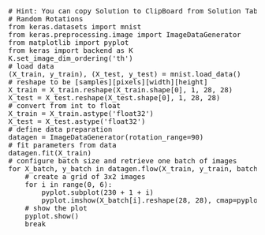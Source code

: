 <pre class="file" data-target="clipboard">
# Hint: You can copy Solution to ClipBoard from Solution Tab
# Random Rotations
from keras.datasets import mnist
from keras.preprocessing.image import ImageDataGenerator
from matplotlib import pyplot
from keras import backend as K
K.set_image_dim_ordering('th')
# load data
(X_train, y_train), (X_test, y_test) = mnist.load_data()
# reshape to be [samples][pixels][width][height]
X_train = X_train.reshape(X_train.shape[0], 1, 28, 28)
X_test = X_test.reshape(X_test.shape[0], 1, 28, 28)
# convert from int to float
X_train = X_train.astype('float32')
X_test = X_test.astype('float32')
# define data preparation
datagen = ImageDataGenerator(rotation_range=90)
# fit parameters from data
datagen.fit(X_train)
# configure batch size and retrieve one batch of images
for X_batch, y_batch in datagen.flow(X_train, y_train, batch_size=9):
	# create a grid of 3x2 images
	for i in range(0, 6):
		pyplot.subplot(230 + 1 + i)
		pyplot.imshow(X_batch[i].reshape(28, 28), cmap=pyplot.get_cmap('Blues'))
	# show the plot
	pyplot.show()
	break

</pre>